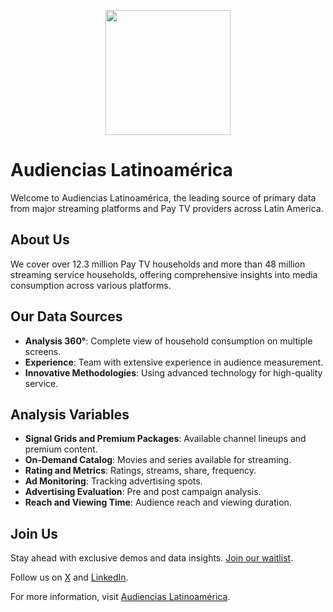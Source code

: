 <p align="center">
<image
  src="https://github.com/Audiencias-Latinoamerica/.github/assets/4085605/ff9828b4-a69f-4c68-9f2c-7ba2c7a354ab"
  height=200
  margin=0>
</p>

# Audiencias Latinoamérica

Welcome to Audiencias Latinoamérica, the leading source of primary data from major streaming platforms and Pay TV providers across Latin America.

## About Us

We cover over 12.3 million Pay TV households and more than 48 million streaming service households, offering comprehensive insights into media consumption across various platforms.

## Our Data Sources

- **Analysis 360°**: Complete view of household consumption on multiple screens.
- **Experience**: Team with extensive experience in audience measurement.
- **Innovative Methodologies**: Using advanced technology for high-quality service.

## Analysis Variables

- **Signal Grids and Premium Packages**: Available channel lineups and premium content.
- **On-Demand Catalog**: Movies and series available for streaming.
- **Rating and Metrics**: Ratings, streams, share, frequency.
- **Ad Monitoring**: Tracking advertising spots.
- **Advertising Evaluation**: Pre and post campaign analysis.
- **Reach and Viewing Time**: Audience reach and viewing duration.

## Join Us

Stay ahead with exclusive demos and data insights. [Join our waitlist](https://mailchi.mp/8b45d04c0a7d/audiencias-lacom).

Follow us on [X](https://twitter.com/AudienciasLA) and [LinkedIn](https://www.linkedin.com/company/audiencias-la/).

For more information, visit [Audiencias Latinoamérica](https://audiencias-la.com/).
